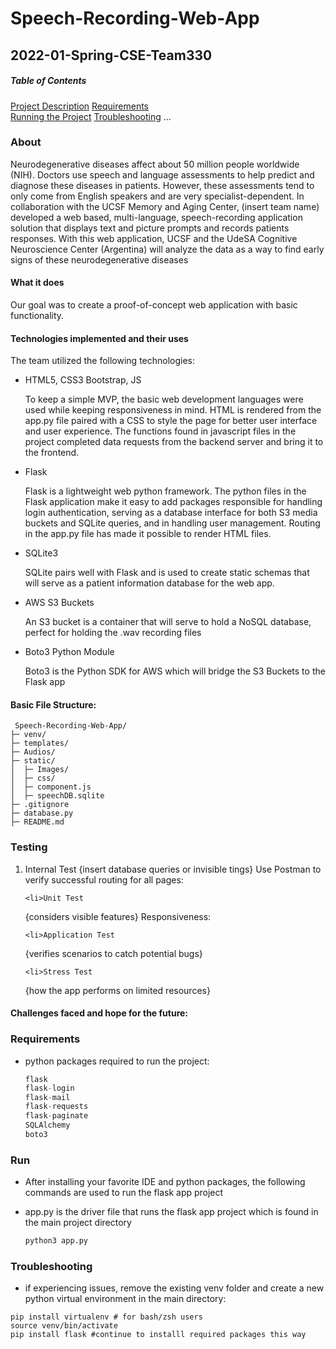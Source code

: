 # Speech-Recording-Web-App
## 2022-01-Spring-CSE-Team330 


##### Table of Contents  
[Project Description](#About)
[Requirements](#requirements)  
[Running the Project](#run)
[Troubleshooting](#troubleshooting)
...  
<a name="Project-description"/>
<a name="requirements"/>
<a name="run"/>

### About 
<p> Neurodegenerative diseases affect about 50 million people worldwide (NIH). Doctors use speech and language assessments to help predict and diagnose these diseases in patients. However, these assessments tend to only come from English speakers and are very specialist-dependent. In collaboration with the UCSF Memory and Aging Center, (insert team name) developed a web based, multi-language, speech-recording application solution that displays text and picture prompts and records patients responses. With this web application, UCSF and the UdeSA Cognitive Neuroscience Center (Argentina) will analyze the data as a way to find early signs of these neurodegenerative diseases </p>

#### What it does  
<p>
Our goal was to create a proof-of-concept web application with basic functionality. 
</p>

#### Technologies implemented and their uses
<p>
The team utilized the following technologies:
	<ul>
		<li>
			HTML5, CSS3 Bootstrap, JS
			<p>
				To keep a simple MVP, the basic web development languages were used while keeping responsiveness in mind. HTML is rendered from the app.py file paired with a CSS to style the page for better user interface and user experience. 
				The functions found in javascript files in the project completed data requests from the backend server and bring it to the frontend.
			</p>
		</li>
		<li>
			Flask
			<p>
				Flask is a lightweight web python framework. The python files in the Flask application make it easy to add packages responsible for handling login authentication, serving as a database interface for both S3 media buckets and SQLite queries, and in handling user management. Routing in the app.py file has made it possible to render HTML files. 
			</p>
		</li>
		<li>
			SQLite3 
			<p>
				SQLite pairs well with Flask and is used to create static schemas that will serve as a patient information database for the web app.
			</p>
		</li>
		<li>
			AWS S3 Buckets 
			<p>
				An S3 bucket is a container that will serve to hold a NoSQL database, perfect for holding the .wav recording files
			</p>
		</li>
		<li>
			Boto3 Python Module
			<p>
				Boto3 is the Python SDK for AWS which will bridge the S3 Buckets to the Flask app
			</p>
		</li>
	</ul>
</p> 

#### Basic File Structure:

```
 Speech-Recording-Web-App/
├─ venv/
├─ templates/
├─ Audios/
├─ static/
│  ├─ Images/
│  ├─ css/
│  ├─ component.js
│  ├─ speechDB.sqlite
├─ .gitignore
├─ database.py
├─ README.md
```

### Testing
<ol>
	<li>Internal Test
{insert database queries or invisible tings} 
Use Postman to verify successful routing for all pages:
	</li>
	
	<li>Unit Test
{considers visible features}
Responsiveness:
	</li>
	
	<li>Application Test
{verifies scenarios to catch potential bugs}
	</li>
	
	<li>Stress Test
{how the app performs on limited resources}
	</li>
</ol>


#### Challenges faced and hope for the future: 


### Requirements
- python packages required to run the project:

	```python
	flask
	flask-login
	flask-mail
	flask-requests
	flask-paginate
	SQLAlchemy
	boto3
	
	```


### Run 
- After installing your favorite IDE and python packages, the following commands are used to run the flask app project
- app.py is the driver file that runs the flask app project which is found in the main project directory

	```python
	python3 app.py
	``` 

### Troubleshooting
- if experiencing issues, remove the existing venv folder and create a new python virtual environment in the main directory:

```shell
pip install virtualenv # for bash/zsh users
source venv/bin/activate
pip install flask #continue to installl required packages this way
```
